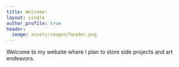 ```yaml
---
title: Welcome!
layout: single
author_profile: true
header:
  image: assets/images/header.png
---
```

Welcome to my website where I plan to store side projects and art endeavors.
